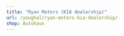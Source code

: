 ```yaml
---
title: "Ryan Motors (KIA dealership)"
url: /youghal/ryan-motors-kia-dealership/
shop: Autohaus
---
```


